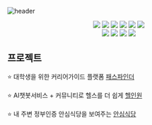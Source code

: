 ![header](https://capsule-render.vercel.app/api?type=waving&color=black)



 

<div align=center> 
  <img src="https://img.shields.io/badge/kotlin-7F52FF?style=for-the-badge&logo=kotlin&logoColor=white">
 <img src="https://img.shields.io/badge/flutter-02569B?style=for-the-badge&logo=flutter&logoColor=white">
   <img src="https://img.shields.io/badge/android-34A853?style=for-the-badge&logo=android&logoColor=white">
 <img src="https://img.shields.io/badge/python-3776AB?style=for-the-badge&logo=python&logoColor=white"> 
  <img src="https://img.shields.io/badge/java-007396?style=for-the-badge&logo=java&logoColor=white"> 
  <img src="https://img.shields.io/badge/c++-00599C?style=for-the-badge&logo=c%2B%2B&logoColor=white">
    <br>
  <img src="https://img.shields.io/badge/firebase-FFCA28?style=for-the-badge&logo=firebase&logoColor=white">
  <img src="https://img.shields.io/badge/jira-0052CC?style=for-the-badge&logo=jira&logoColor=white">


  
  <img src="https://img.shields.io/badge/github-181717?style=for-the-badge&logo=github&logoColor=white">
  <img src="https://img.shields.io/badge/git-F05032?style=for-the-badge&logo=git&logoColor=white">

  <br>
</div>

## **프로젝트**

:star: 대학생을 위한 커리어가이드 플랫폼 [패스파인더](https://github.com/path-makers/pathfinder-frontend) <br/><br/>
:star: AI챗봇서비스 + 커뮤니티로 헬스를 더 쉽게 [헬인원](https://github.com/wjdtkdgns777/HealthInOne) <br/><br/>
:star: 내 주변 정부인증 안심식당을 보여주는 [안심식당](https://github.com/wjdtkdgns777/smartfinder) <br/><br/>



<!--
**wjdtkdgns777/wjdtkdgns777** is a ✨ _special_ ✨ repository because its `README.md` (this file) appears on your GitHub profile.

Here are some ideas to get you started:

- 🔭 I’m currently working on ...
- 🌱 I’m currently learning ...
- 👯 I’m looking to collaborate on ...
- 🤔 I’m looking for help with ...
- 💬 Ask me about ...
- 📫 How to reach me: ...
- 😄 Pronouns: ...
- ⚡ Fun fact: ...
-->
